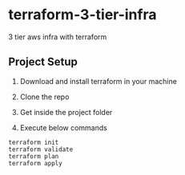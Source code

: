 # terraform-3-tier-infra
3 tier aws infra with terraform

## Project Setup

1. Download and install terraform in your machine

2. Clone the repo

3. Get inside the project folder

4. Execute below commands
```
terraform init
terraform validate
terraform plan
terraform apply
```